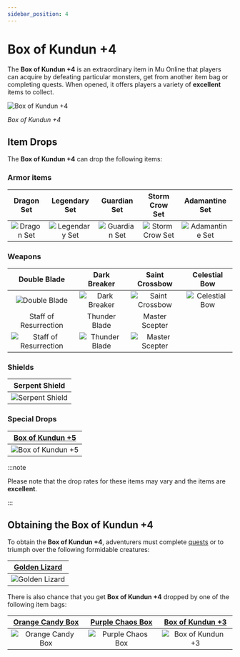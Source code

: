 ```yaml
---
sidebar_position: 4
---
```


# Box of Kundun +4

The **Box of Kundun +4** is an extraordinary item in Mu Online that players can acquire by defeating particular monsters, get from another item bag or completing quests. When opened, it offers players a variety of **excellent** items to collect.

![Box of Kundun +4](/img/items/item-bags/bok-4.png)

_Box of Kundun +4_

## Item Drops

The **Box of Kundun +4** can drop the following items:

### Armor items

|                   Dragon Set                   |                   Legendary Set                   |                    Guardian Set                    |                     Storm Crow Set                     |                     Adamantine Set                     |
| :--------------------------------------------: | :-----------------------------------------------: | :------------------------------------------------: | :----------------------------------------------------: | :----------------------------------------------------: |
| ![Dragon Set](/img/items/armors/dk/dragon.png) | ![Legendary Set](/img/items/armors/dw/sphinx.png) | ![Guardian Set](/img/items/armors/fe/guardian.png) | ![Storm Crow Set](/img/items/armors/mg/storm-crow.png) | ![Adamantine Set](/img/items/armors/dl/adamantine.png) |

### Weapons

|                             Double Blade                              |                     Dark Breaker                      |                      Saint Crossbow                       |                    Celestial Bow                    |
| :-------------------------------------------------------------------: | :---------------------------------------------------: | :-------------------------------------------------------: | :-------------------------------------------------: |
|          ![Double Blade](/img/items/swords/double-blade.png)          |  ![Dark Breaker](/img/items/swords/dark-breaker.png)  |   ![Saint Crossbow](/img/items/bows/saint-crossbow.png)   | ![Celestial Bow](/img/items/bows/celestial-bow.png) |
|                         Staff of Resurrection                         |                     Thunder Blade                     |                      Master Scepter                       |
| ![Staff of Resurrection](/img/items/staffs/staff-of-ressurection.png) | ![Thunder Blade](/img/items/swords/thunder-blade.png) | ![Master Scepter](/img/items/scepters/master-scepter.png) |

### Shields

|                      Serpent Shield                      |
| :------------------------------------------------------: |
| ![Serpent Shield](/img/items/shields/serpent-shield.png) |

### Special Drops

| [Box of Kundun +5](/items/item-bags/exc/box-of-kundun/bok-5) |
| :----------------------------------------------------------: |
|     ![Box of Kundun +5](/img/items/item-bags/bok-5.png)      |

:::note

Please note that the drop rates for these items may vary and the items are **excellent**.

:::

## Obtaining the Box of Kundun +4

To obtain the **Box of Kundun +4**, adventurers must complete [quests](/gameplay-systems/quest-system) or to triumph over the following formidable creatures:

| [Golden Lizard](/special-monsters/invasions/golden-dragon) |
| :--------------------------------------------------------: |
| ![Golden Lizard](/img/monsters/special/golden/lizard.jpg)  |

There is also chance that you get **Box of Kundun +4** dropped by one of the following item bags:

|   [Orange Candy Box](/items/item-bags/misc/orange-candy-box)   |   [Purple Chaos Box](/items/item-bags/misc/purple-chaos-box)   | [Box of Kundun +3](/items/item-bags/exc/box-of-kundun/bok-3) |
| :------------------------------------------------------------: | :------------------------------------------------------------: | :----------------------------------------------------------: |
| ![Orange Candy Box](/img/items/item-bags/orange-candy-box.png) | ![Purple Chaos Box](/img/items/item-bags/purple-chaos-box.png) |     ![Box of Kundun +3](/img/items/item-bags/bok-3.png)      |

